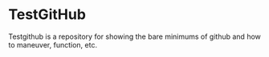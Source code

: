 # TestGitHub

Testgithub is a repository for showing the bare minimums of github and how to maneuver, function, etc.

